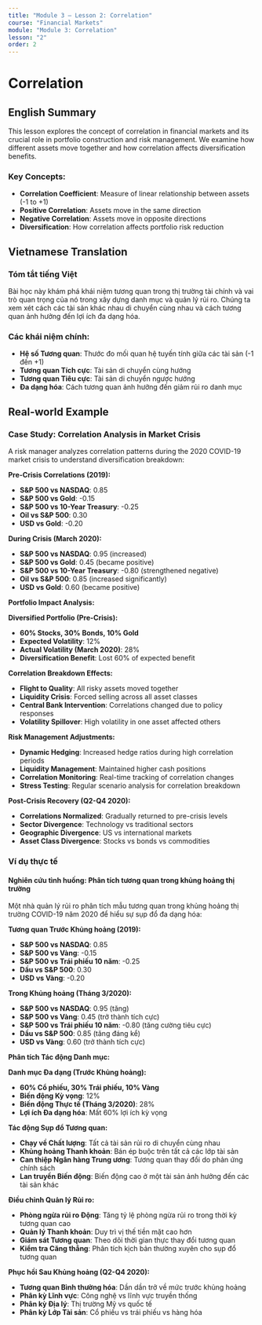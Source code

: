 ```yaml
---
title: "Module 3 – Lesson 2: Correlation"
course: "Financial Markets"
module: "Module 3: Correlation"
lesson: "2"
order: 2
---
```


# Correlation

## English Summary

This lesson explores the concept of correlation in financial markets and its crucial role in portfolio construction and risk management. We examine how different assets move together and how correlation affects diversification benefits.

### Key Concepts:

- **Correlation Coefficient**: Measure of linear relationship between assets (-1 to +1)
- **Positive Correlation**: Assets move in the same direction
- **Negative Correlation**: Assets move in opposite directions
- **Diversification**: How correlation affects portfolio risk reduction

## Vietnamese Translation

### Tóm tắt tiếng Việt

Bài học này khám phá khái niệm tương quan trong thị trường tài chính và vai trò quan trọng của nó trong xây dựng danh mục và quản lý rủi ro. Chúng ta xem xét cách các tài sản khác nhau di chuyển cùng nhau và cách tương quan ảnh hưởng đến lợi ích đa dạng hóa.

### Các khái niệm chính:

- **Hệ số Tương quan**: Thước đo mối quan hệ tuyến tính giữa các tài sản (-1 đến +1)
- **Tương quan Tích cực**: Tài sản di chuyển cùng hướng
- **Tương quan Tiêu cực**: Tài sản di chuyển ngược hướng
- **Đa dạng hóa**: Cách tương quan ảnh hưởng đến giảm rủi ro danh mục

## Real-world Example

### Case Study: Correlation Analysis in Market Crisis

A risk manager analyzes correlation patterns during the 2020 COVID-19 market crisis to understand diversification breakdown:

**Pre-Crisis Correlations (2019):**

- **S&P 500 vs NASDAQ**: 0.85
- **S&P 500 vs Gold**: -0.15
- **S&P 500 vs 10-Year Treasury**: -0.25
- **Oil vs S&P 500**: 0.30
- **USD vs Gold**: -0.20

**During Crisis (March 2020):**

- **S&P 500 vs NASDAQ**: 0.95 (increased)
- **S&P 500 vs Gold**: 0.45 (became positive)
- **S&P 500 vs 10-Year Treasury**: -0.80 (strengthened negative)
- **Oil vs S&P 500**: 0.85 (increased significantly)
- **USD vs Gold**: 0.60 (became positive)

**Portfolio Impact Analysis:**

**Diversified Portfolio (Pre-Crisis):**

- **60% Stocks, 30% Bonds, 10% Gold**
- **Expected Volatility**: 12%
- **Actual Volatility (March 2020)**: 28%
- **Diversification Benefit**: Lost 60% of expected benefit

**Correlation Breakdown Effects:**

- **Flight to Quality**: All risky assets moved together
- **Liquidity Crisis**: Forced selling across all asset classes
- **Central Bank Intervention**: Correlations changed due to policy responses
- **Volatility Spillover**: High volatility in one asset affected others

**Risk Management Adjustments:**

- **Dynamic Hedging**: Increased hedge ratios during high correlation periods
- **Liquidity Management**: Maintained higher cash positions
- **Correlation Monitoring**: Real-time tracking of correlation changes
- **Stress Testing**: Regular scenario analysis for correlation breakdown

**Post-Crisis Recovery (Q2-Q4 2020):**

- **Correlations Normalized**: Gradually returned to pre-crisis levels
- **Sector Divergence**: Technology vs traditional sectors
- **Geographic Divergence**: US vs international markets
- **Asset Class Divergence**: Stocks vs bonds vs commodities

### Ví dụ thực tế

#### Nghiên cứu tình huống: Phân tích tương quan trong khủng hoảng thị trường

Một nhà quản lý rủi ro phân tích mẫu tương quan trong khủng hoảng thị trường COVID-19 năm 2020 để hiểu sự sụp đổ đa dạng hóa:

**Tương quan Trước Khủng hoảng (2019):**

- **S&P 500 vs NASDAQ**: 0.85
- **S&P 500 vs Vàng**: -0.15
- **S&P 500 vs Trái phiếu 10 năm**: -0.25
- **Dầu vs S&P 500**: 0.30
- **USD vs Vàng**: -0.20

**Trong Khủng hoảng (Tháng 3/2020):**

- **S&P 500 vs NASDAQ**: 0.95 (tăng)
- **S&P 500 vs Vàng**: 0.45 (trở thành tích cực)
- **S&P 500 vs Trái phiếu 10 năm**: -0.80 (tăng cường tiêu cực)
- **Dầu vs S&P 500**: 0.85 (tăng đáng kể)
- **USD vs Vàng**: 0.60 (trở thành tích cực)

**Phân tích Tác động Danh mục:**

**Danh mục Đa dạng (Trước Khủng hoảng):**

- **60% Cổ phiếu, 30% Trái phiếu, 10% Vàng**
- **Biến động Kỳ vọng**: 12%
- **Biến động Thực tế (Tháng 3/2020)**: 28%
- **Lợi ích Đa dạng hóa**: Mất 60% lợi ích kỳ vọng

**Tác động Sụp đổ Tương quan:**

- **Chạy về Chất lượng**: Tất cả tài sản rủi ro di chuyển cùng nhau
- **Khủng hoảng Thanh khoản**: Bán ép buộc trên tất cả các lớp tài sản
- **Can thiệp Ngân hàng Trung ương**: Tương quan thay đổi do phản ứng chính sách
- **Lan truyền Biến động**: Biến động cao ở một tài sản ảnh hưởng đến các tài sản khác

**Điều chỉnh Quản lý Rủi ro:**

- **Phòng ngừa rủi ro Động**: Tăng tỷ lệ phòng ngừa rủi ro trong thời kỳ tương quan cao
- **Quản lý Thanh khoản**: Duy trì vị thế tiền mặt cao hơn
- **Giám sát Tương quan**: Theo dõi thời gian thực thay đổi tương quan
- **Kiểm tra Căng thẳng**: Phân tích kịch bản thường xuyên cho sụp đổ tương quan

**Phục hồi Sau Khủng hoảng (Q2-Q4 2020):**

- **Tương quan Bình thường hóa**: Dần dần trở về mức trước khủng hoảng
- **Phân kỳ Lĩnh vực**: Công nghệ vs lĩnh vực truyền thống
- **Phân kỳ Địa lý**: Thị trường Mỹ vs quốc tế
- **Phân kỳ Lớp Tài sản**: Cổ phiếu vs trái phiếu vs hàng hóa
